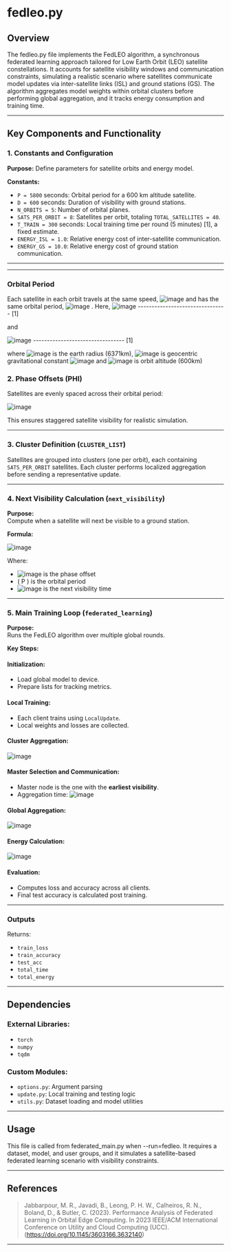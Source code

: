 # fedleo.py

## Overview

The fedleo.py file implements the FedLEO algorithm, a synchronous federated learning approach tailored for Low Earth Orbit (LEO) satellite constellations. It accounts for satellite visibility windows and communication constraints, simulating a realistic scenario where satellites communicate model updates via inter-satellite links (ISL) and ground stations (GS). The algorithm aggregates model weights within orbital clusters before performing global aggregation, and it tracks energy consumption and training time.

---

## Key Components and Functionality

### 1. Constants and Configuration

**Purpose:** Define parameters for satellite orbits and energy model.

**Constants:**
- `P = 5800` seconds: Orbital period for a 600 km altitude satellite.
- `D = 600` seconds: Duration of visibility with ground stations.
- `N_ORBITS = 5`: Number of orbital planes.
- `SATS_PER_ORBIT = 8`: Satellites per orbit, totaling `TOTAL_SATELLITES = 40`.
- `T_TRAIN = 300` seconds: Local training time per round (5 minutes) [1], a fixed estimate.
- `ENERGY_ISL = 1.0`: Relative energy cost of inter-satellite communication.
- `ENERGY_GS = 10.0`: Relative energy cost of ground station communication.

---

---
### Orbital Period
Each satellite in each orbit travels at the same speed, ![image](https://github.com/user-attachments/assets/6f40e5e4-8f3b-40cc-b460-0b5328cb2e32)
 and has the same orbital period, ![image](https://github.com/user-attachments/assets/61a00815-b319-4870-ba80-13cd07736239)
. Here,
![image](https://github.com/user-attachments/assets/7e926db0-a740-4512-91bf-6c09d9e329bb) -------------------------------- [1]

and

![image](https://github.com/user-attachments/assets/fd410cb4-8c4b-43fe-8593-db85662c934f) --------------------------------- [1]

where ![image](https://github.com/user-attachments/assets/4c139487-14bb-4a04-b43e-ea59e17f92a3) is the earth radius (6371km), ![image](https://github.com/user-attachments/assets/1337c0c5-8e73-4cf3-9c55-10df94fb7cba) is geocentric gravitational constant ![image](https://github.com/user-attachments/assets/0fd7f82e-bfd8-45e9-b1bf-58812b499af8) and ![image](https://github.com/user-attachments/assets/8ca8d461-11c0-4e16-a4ae-72d67ecf6876) is orbit altitude (600km)



### 2. Phase Offsets (PHI)

Satellites are evenly spaced across their orbital period:

![image](https://github.com/user-attachments/assets/5b4826c2-2472-4121-8331-5a5792227bb7)



This ensures staggered satellite visibility for realistic simulation.

---

### 3. Cluster Definition (`CLUSTER_LIST`)

Satellites are grouped into clusters (one per orbit), each containing `SATS_PER_ORBIT` satellites. Each cluster performs localized aggregation before sending a representative update.

---

### 4. Next Visibility Calculation (`next_visibility`)

**Purpose:**  
Compute when a satellite will next be visible to a ground station.

**Formula:**

![image](https://github.com/user-attachments/assets/116fbae7-79e6-4c8b-af71-18890353ba0e)



Where:
- ![image](https://github.com/user-attachments/assets/21c582d6-b244-4107-8853-3044df17e1cf)
 is the phase offset
- \( P \) is the orbital period
- ![image](https://github.com/user-attachments/assets/9ba548ce-4a72-4ebb-934d-63a9b8fd0eb7)
 is the next visibility time

---

### 5. Main Training Loop (`federated_learning`)

**Purpose:**  
Runs the FedLEO algorithm over multiple global rounds.

**Key Steps:**

#### Initialization:
- Load global model to device.
- Prepare lists for tracking metrics.

#### Local Training:
- Each client trains using `LocalUpdate`.
- Local weights and losses are collected.

#### Cluster Aggregation:
![image](https://github.com/user-attachments/assets/3dcfcb18-635b-4b5a-aff2-98614f8054fd)


#### Master Selection and Communication:
- Master node is the one with the **earliest visibility**.
- Aggregation time:
![image](https://github.com/user-attachments/assets/7bfe1670-efdc-4829-b6df-3075813303ea)


#### Global Aggregation:
![image](https://github.com/user-attachments/assets/ed1332fa-427f-42d9-9337-02df3fa7643b)


#### Energy Calculation:
![image](https://github.com/user-attachments/assets/d9870041-9b11-424d-b895-4b46b7b5a428)


#### Evaluation:
- Computes loss and accuracy across all clients.
- Final test accuracy is calculated post training.

---

### Outputs
Returns:
- `train_loss`
- `train_accuracy`
- `test_acc`
- `total_time`
- `total_energy`

---

## Dependencies

### External Libraries:
- `torch`
- `numpy`
- `tqdm`

### Custom Modules:
- `options.py`: Argument parsing
- `update.py`: Local training and testing logic
- `utils.py`: Dataset loading and model utilities

---

## Usage

This file is called from federated_main.py when --run=fedleo. It requires a dataset, model, and user groups, and it simulates a satellite-based federated learning scenario with visibility constraints.

---
## References
> Jabbarpour, M. R., Javadi, B., Leong, P. H. W., Calheiros, R. N., Boland, D., & Butler, C. (2023). Performance Analysis of Federated Learning in Orbital Edge Computing. In 2023 IEEE/ACM International Conference on Utility and Cloud Computing (UCC).(https://doi.org/10.1145/3603166.3632140)
---

